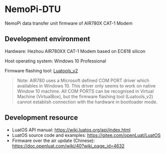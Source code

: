 # NemoPi-DTU
NemoPi data transfer unit firmware of AIR780X CAT-1 Modem

## Development environment 

Hardware: Hezhou AIR780XX CAT-1 Modem based on EC618 silicon 

Host operating system: Windows 10 Professional 

Firmware flashing tool: [Luatools_v2](https://luatos.com/luatools/download/last)

> Note: AIR780 uses a Microsoft defined COM PORT driver which availables in Windows 10. 
This driver only seems to work on native Window 10 machine. 
All COM PORTS can be recognised in Virtual Machine (VirtualBox), but the firmware flashing tool (Luatools_v2) cannot establish connection with the hardware in bootloader mode.  

## Development resource

- LuatOS API manual: https://wiki.luatos.org/api/index.html
- LuatOS source code and examples: https://gitee.com/openLuat/LuatOS
- Firmware over the air update (Chinese): https://doc.openluat.com/wiki/40?wiki_page_id=4632

